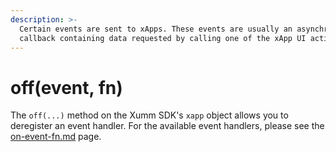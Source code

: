 ```yaml
---
description: >-
  Certain events are sent to xApps. These events are usually an asynchronous
  callback containing data requested by calling one of the xApp UI actions.
---
```


# off(event, fn)

The `off(...)` method on the Xumm SDK's `xapp` object allows you to deregister an event handler. For the available event handlers, please see the [on-event-fn.md](on-event-fn.md "mention") page.
